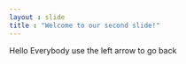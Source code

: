 ```yaml
---
layout : slide
title : "Welcome to our second slide!" 
---
```

Hello Everybody
use the left arrow to go back
